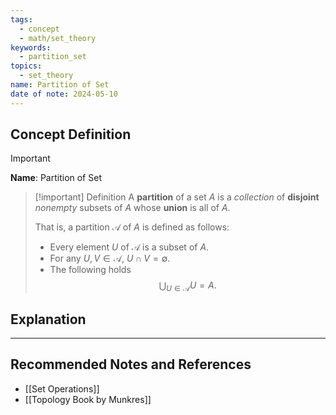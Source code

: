 ```yaml
---
tags:
  - concept
  - math/set_theory
keywords:
  - partition_set
topics:
  - set_theory
name: Partition of Set
date of note: 2024-05-10
---
```


## Concept Definition

>[!important]
>**Name**: Partition of Set

>[!important] Definition
>A **partition** of a set $A$ is a *collection* of **disjoint** *nonempty* subsets of $A$ whose **union** is all of $A$.
>
>That is, a partition $\mathscr{A}$ of $A$ is defined as follows: 
>- Every element $U$ of $\mathscr{A}$ is a subset of $A$.
>- For any $U, V\in \mathscr{A}$, $U\cap V = \emptyset.$
>- The following holds $$\bigcup_{U\in \mathscr{A}}U = A.$$


## Explanation





-----------
##  Recommended Notes and References

- [[Set Operations]]
- [[Topology Book by Munkres]]